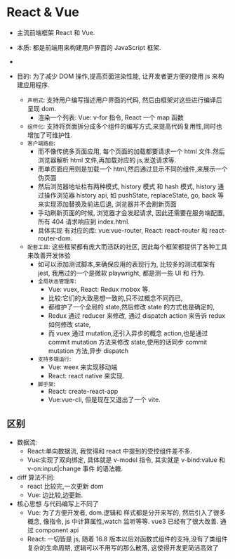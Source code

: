 # React & Vue

-   主流前端框架 React 和 Vue.

-   本质: 都是前端用来构建用户界面的 JavaScript 框架.
-
-   目的: 为了减少 DOM 操作,提高页面渲染性能, 让开发者更方便的使用 js 来构建应用程序.
    -   `声明式`: 支持用户编写描述用户界面的代码, 然后由框架对这些进行编译后呈现 dom.
        -   渲染一个列表: Vue: v-for 指令, React 一个 map 函数
    -   `组件化`: 支持将页面拆分成多个组件的编写方式,来提高代码复用性,同时也增加了可维护性.
    -   `客户端路由`:
        -   而不像传统多页面应用, 每个页面的加载都要请求一个 html 文件.然后浏览器解析 html 文件,再加载对应的 js,发送请求等.
        -   而单页面应用则是加载一个 html,然后通过显示不同的组件,来展示一个伪页面
        -   然后浏览器地址栏有两种模式, history 模式 和 hash 模式, history 通过操作浏览器 history api, 如 pushState, replaceState, go, back 等来实现添加替换及前进后退, 浏览器并不会刷新页面
        -   手动刷新页面的时候, 浏览器才会发起请求, 因此还需要在服务端配置,所有 404 请求响应到 index.html.
        -   具体实现 有对应的库: vue:vue-router, React: react-router 和 react-router-dom.
    -   `配套工具`: 这些框架都有庞大而活跃的社区, 因此每个框架都提供了各种工具来改善开发体验
        -   如可以添加测试脚本,来确保应用的表现行为, 比较多的测试框架有 jest, 我用过的一个是微软 playwright, 都是测一些 UI 和 行为.
        -   `全局状态管理库`:
            -   Vue: vuex, React: Redux mobox 等.
            -   比较:它们的大致思想一致的,只不过概念不同而已,
            -   都维护了一个全局的 state,然后修改 state 的方式也是确定的,
            -   Redux 通过 reducer 来修改, 通过 dispatch action 来告诉 redux 如何修改 state,
            -   而 vuex 通过 mutation,还引入异步的概念 action,也是通过 commit mutation 方法来修改 state,使用的话同步 commit mutation 方法,异步 dispatch
        -   `支持多端运行`:
            -   Vue: weex 来实现移动端
            -   React: react native 来实现.
        -   `脚手架`:
            -   React: create-react-app
            -   Vue:vue-cli, 但是现在又退出了一个 vite.

## 区别

-   数据流:
    -   React:单向数据流, 我觉得和 react 中提到的受控组件差不多.
    -   Vue:实现了双向绑定, 具体就是 v-model 指令, 其实就是 v-bind:value 和 v-on:input|change 事件 的语法糖.
-   diff 算法不同:
    -   react 比较完,一次更新 dom
    -   Vue: 边比较,边更新.
-   核心思想 与代码编写上不同了
    -   Vue: 为了方便开发者, dom.逻辑和 样式都是分开来写的, 然后引入了很多概念, 像指令, js 中计算属性,watch 监听等等. vue3 已经有了很大改善. 通过 component api
    -   React: 一切皆是 js, 随着 16.8 版本以后对函数式组件的支持,没有了类组件复杂的生命周期, 逻辑可以不用写的那么散落, 这使得开发更简洁高效了
